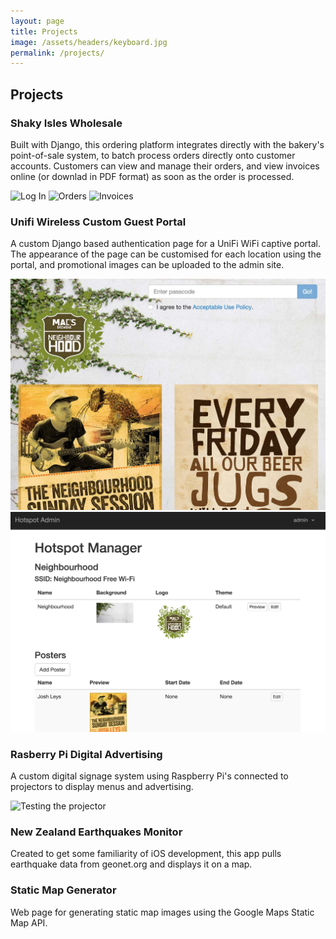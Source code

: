 ```yaml
---
layout: page
title: Projects
image: /assets/headers/keyboard.jpg
permalink: /projects/
---
```


## Projects

### Shaky Isles Wholesale

Built with Django, this ordering platform integrates directly with the bakery's point-of-sale system, to batch process orders directly onto customer accounts. Customers can view and manage their orders, and view invoices online (or downlad in PDF format) as soon as the order is processed.

![Log In](/assets/images/projects/shaky-log-in.png)
![Orders](/assets/images/projects/shaky-orders.png)
![Invoices](/assets/images/projects/shaky-invoices.png)

### Unifi Wireless Custom Guest Portal

A custom Django based authentication page for a UniFi WiFi captive portal. The appearance of the page can be customised for each location using the portal, and promotional images can be uploaded to the admin site.

![Customer Login with Advertising](/assets/images/posts/2015-05-12-unifi-python/unifi-custom-portal.png)
![Admin Site](/assets/images/posts/2015-05-12-unifi-python/unifi-custom-portal-config.png)

### Rasberry Pi Digital Advertising
<a class="icon-github" href="https://github.com/tom-henderson/pi-projector"><i class="fa fa-github"></i></a>

A custom digital signage system using Raspberry Pi's connected to projectors to display menus and advertising.

![Testing the projector](/assets/images/projects/projector-image.jpg)

### New Zealand Earthquakes Monitor
<a class="icon-github" href="https://github.com/tom-henderson/eqnz"><i class="fa fa-github"></i></a>

Created to get some familiarity of iOS development, this app pulls earthquake data from geonet.org and displays it on a map.

### Static Map Generator
<a class="icon-github" href="https://github.com/tom-henderson/static-map-generator"><i class="fa fa-github"></i></a>
<a class="icon-external-link" href="http://tom-henderson.github.io/static-map-generator/"><i class="fa fa-external-link"></i></a>

Web page for generating static map images using the Google Maps Static Map API.
